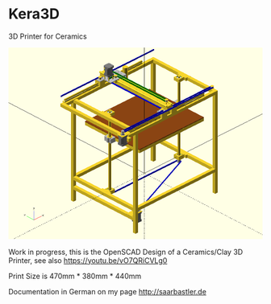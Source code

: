 # Kera3D
3D Printer for Ceramics

![Kera3D](https://raw.githubusercontent.com/saarbastler/Kera3D/master/Images/KeraCNC.png)

Work in progress, this is the OpenSCAD Design of a Ceramics/Clay 3D Printer, see also https://youtu.be/vO7QRiCVLg0

Print Size is 470mm * 380mm * 440mm

Documentation in German on my page http://saarbastler.de

